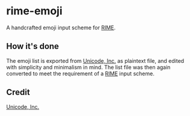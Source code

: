 # rime-emoji
A handcrafted emoji input scheme for [RIME](https://github.com/rime/home).

## How it's done
The emoji list is exported from [Unicode, Inc.](https://unicode.org/emoji) as plaintext file, and edited with simplicity and minimalism in mind. The list file was then again converted to meet the requirement of a [RIME](https://github.com/rime/home) input scheme.

## Credit
[Unicode, Inc.](https://unicode.org/emoji)